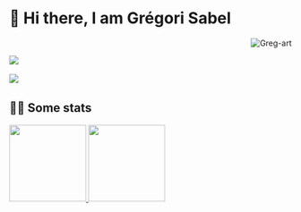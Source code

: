 <h1  align="left">👋 Hi there, I am Grégori Sabel </h1>

<p align="right"> <img src="https://komarev.com/ghpvc/?username=Greg-art&label=Visualizações&color=blue&style=plastic" alt="Greg-art" /> </p>


<p align="left">
  <a target="_blank"href="https://www.linkedin.com/in/gr%C3%A9gori-sabel-7b80901a3/"><img src="https://img.shields.io/badge/linkedin-%230077B5.svg?&style=for-the-badge&logo=linkedin&logoColor=white" /></a>&nbsp;&nbsp;&nbsp;&nbsp;

  <a href="mailto:gregori.sabel.pro@gmail.com?subject=Hello%20Greg,%20From%20Github"><img src="https://img.shields.io/badge/gmail-%23D14836.svg?&style=for-the-badge&logo=gmail&logoColor=white" /></a>&nbsp;&nbsp;&nbsp;&nbsp;
</p>  


  
<h2  align="left">🕵🏼 Some stats</h2>

<a href="https://www.youtube.com/watch?v=wuJIqmha2Hk">
  <img align="" height="137px" src="https://github-readme-stats.vercel.app/api?username=Greg-art&&show_icons=true&hide_title=true&title_color=DBCBA7&icon_color=DBCBA7&text_color=daf7dc&bg_color=DEG,282854,4B2C4D" />
  <img align="" height="137px" src="https://github-readme-stats.vercel.app/api/top-langs/?username=greg-art&hide_title=true&hide_border=true&text_color=daf7dc&layout=compact&bg_color=DEG,4B2C4D,592E34&theme=graywhite" />
</a>

<!--
<img src="https://github-readme-stats.vercel.app/api?username=Greg-art&&show_icons=true&title_color=DBCBA7&icon_color=DBCBA7&text_color=daf7dc&bg_color=38342B" border=0 style="border:0; text-decoration:none; outline:none">

<img src="https://github-readme-stats.vercel.app/api?username=Greg-art&&show_icons=true&title_color=000000&icon_color=000000&text_color=E3E3E3&bg_color=DEG,BAA32F,A36E31,BD4839" border=0 style="border:0; text-decoration:none; outline:none">
-->







<!--
**Greg-art/Greg-art** is a ✨ _special_ ✨ repository because its `README.md` (this file) appears on your GitHub profile.

Here are some ideas to get you started:

- 🔭 I’m currently working on ...
- 🌱 I’m currently learning ...
- 👯 I’m looking to collaborate on ...
- 🤔 I’m looking for help with ...
- 💬 Ask me about ...
- 📫 How to reach me: ...
- 😄 Pronouns: ...
- ⚡ Fun fact: ...
-->

